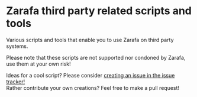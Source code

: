 Zarafa third party related scripts and tools
=====

Various scripts and tools that enable you to use Zarafa on third party systems.

Please note that these scripts are not supported nor condoned by Zarafa, use them at your own risk!

Ideas for a cool script? Please consider [creating an issue in the issue tracker!](https://github.com/zarafagroupware/thirdparty-tools/issues/new "Create an issue")  
Rather contribute your own creations? Feel free to make a pull request!
